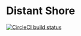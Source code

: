 # Distant Shore

[![CircleCI build status](https://circleci.com/gh/unreasonent/distant-shore.svg)](https://circleci.com/gh/unreasonent/distant-shore)
